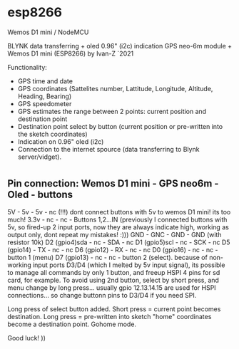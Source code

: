 # esp8266
Wemos D1 mini / NodeMCU


BLYNK data transferring + oled 0.96" (i2c) indication
GPS neo-6m module + Wemos D1 mini (ESP8266)
by Ivan-Z `2021

Functionality:
- GPS time and date 
- GPS coordinates (Sattelites number, Lattitude, Longitude, Altitude, Heading, Bearing)
- GPS speedometer
- GPS estimates the range between 2 points: current position and destination point
- Destination point select by button (current position or pre-written into the sketch coordinates)
- Indication on 0.96" oled (i2c)
- Connection to the internet spource (data transferring to Blynk server/vidget). 
 
#

Pin connection:
Wemos D1 mini - GPS neo6m - Oled  - buttons
-----------------------------------------------
5V            - 5v        - 5v    - nc (!!!) dont connect buttons with 5v to wemos D1 mini! its too much! 
3.3v          - nc        - nc    - Buttons 1,2...IN (previously I connected buttons with 5v, so fired-up 2 input ports, now they are always indicate high, working as output only, dont repeat my mistakes! :)))
GND           - GNC       - GND   - GND (with resistor 10k)
D2 (gpio4)sda - nc        - SDA   - nc
D1 (gpio5)scl - nc        - SCK   - nc
D5 (gpio14)   - TX        - nc    - nc
D6 (gpio12)   - RX        - nc    - nc
D0 (gpio16)   - nc        - nc    - button 1 (menu)
D7 (gpio13)   - nc        - nc    - button 2 (select). because of non-working input ports D3/D4 (which I melted by 5v input signal),
                                    its possible to manage all commands by only 1 button, and freeup HSPI 4 pins for sd card, for example.
                                    To avoid using 2nd button, select by short press, and menu change by long press...
                                    usually gpio 12.13.14.15 are used for HSPI connections... so change buttonn pins to D3/D4 if you need SPI.

Long press of select button added. Short press = current point becomes destination. Long press = pre-written into sketch "home" coordinates become a destination point. Gohome mode.


Good luck! ))
